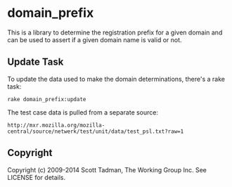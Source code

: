# domain_prefix

This is a library to determine the registration prefix for a given domain
and can be used to assert if a given domain name is valid or not.

## Update Task

To update the data used to make the domain determinations, there's a
rake task:

    rake domain_prefix:update

The test case data is pulled from a separate source:

    http://mxr.mozilla.org/mozilla-central/source/netwerk/test/unit/data/test_psl.txt?raw=1

## Copyright

Copyright (c) 2009-2014 Scott Tadman, The Working Group Inc.
See LICENSE for details.

